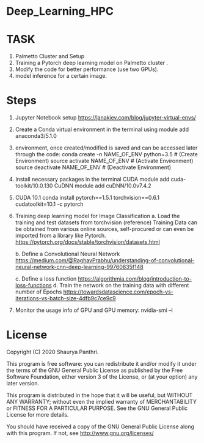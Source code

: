 # Deep_Learning_HPC

# TASK

1. Palmetto Cluster and Setup
2. Training a Pytorch deep learning model on Palmetto cluster .
3. Modify the code for better performance (use two GPUs).
4. model inference for a certain image.

# Steps
1. Jupyter Notebook setup https://janakiev.com/blog/jupyter-virtual-envs/
2. Create a Conda virtual environment in the terminal using module add anaconda3/5.1.0
3. environment, once created/modified is saved and can be accessed later through the code:
    conda create -n NAME_OF_ENV python=3.5 # (Create Environment)
    source activate NAME_OF_ENV # (Activate Environment)
    source deactivate NAME_OF_ENV # (Deactivate Environment)
4. Install necessary packages in the terminal
    CUDA module add cuda-toolkit/10.0.130
    CuDNN module add cuDNN/10.0v7.4.2
    
 5. CUDA 10.1
conda install pytorch==1.5.1 torchvision==0.6.1 cudatoolkit=10.1 -c pytorch
6. Training deep learning model for Image Classification
   a. Load the training and test datasets from torchvision (reference)
  Training Data can be obtained from various online sources, self-procured or can even be imported from a library like      Pytorch. https://pytorch.org/docs/stable/torchvision/datasets.html
  
    b. 	Define a Convolutional Neural Network https://medium.com/@RaghavPrabhu/understanding-of-convolutional-neural-network-cnn-deep-learning-99760835f148
  
   c. Define a loss function https://algorithmia.com/blog/introduction-to-loss-functions
   d.  Train the network on the training data with different number of Epochs https://towardsdatascience.com/epoch-vs-iterations-vs-batch-size-4dfb9c7ce9c9 


7.  Monitor the usage info of GPU and GPU memory: nvidia-smi –l






# License
Copyright (C) 2020 Shaurya Panthri.

This program is free software: you can redistribute it and/or modify it under the terms of the GNU General Public License as published by the Free Software Foundation, either version 3 of the License, or (at your option) any later version.

This program is distributed in the hope that it will be useful, but WITHOUT ANY WARRANTY; without even the implied warranty of MERCHANTABILITY or FITNESS FOR A PARTICULAR PURPOSE. See the GNU General Public License for more details.

You should have received a copy of the GNU General Public License along with this program. If not, see http://www.gnu.org/licenses/
